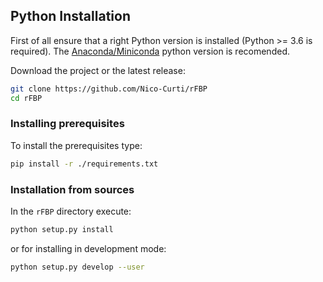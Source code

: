 ## Python Installation

First of all ensure that a right Python version is installed (Python >= 3.6 is required).
The [Anaconda/Miniconda](https://www.anaconda.com/) python version is recomended.

Download the project or the latest release:

```bash
git clone https://github.com/Nico-Curti/rFBP
cd rFBP
```


### Installing prerequisites

To install the prerequisites type:

```bash
pip install -r ./requirements.txt
```

### Installation from sources

In the `rFBP` directory execute:

```bash
python setup.py install
```

or for installing in development mode:

```bash
python setup.py develop --user
```
